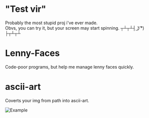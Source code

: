 # "Test vir"
Probably the most stupid proj i've ever made. <br/>
Obvs, you can try it, but your screen may start spinning. ┬┴┬┴┤ ͜ʖ ͡°) ├┬┴┬┴

# Lenny-Faces
Code-poor programs, but help me manage lenny faces quickly.

# ascii-art
Coverts your img from path into ascii-art.

![Example](https://imgur.com/a/I8IdIaK)
